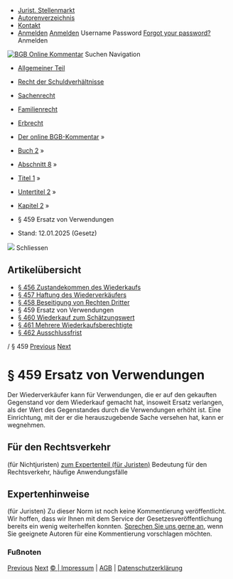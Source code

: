   * [Jurist. Stellenmarkt](https://bgb.kommentar.de/Buch-2/Abschnitt-8/Titel-1/Untertitel-2/Kapitel-2/</job-board> "Jurist. Stellenmarkt")
  * [Autorenverzeichnis](https://bgb.kommentar.de/Buch-2/Abschnitt-8/Titel-1/Untertitel-2/Kapitel-2/</Autorenverzeichnis> "Autorenverzeichnis")
  * [Kontakt](https://bgb.kommentar.de/Buch-2/Abschnitt-8/Titel-1/Untertitel-2/Kapitel-2/</Kontakt>)
  * [Anmelden](https://bgb.kommentar.de/Buch-2/Abschnitt-8/Titel-1/Untertitel-2/Kapitel-2/<#login> "show login form") [Anmelden](https://bgb.kommentar.de/Buch-2/Abschnitt-8/Titel-1/Untertitel-2/Kapitel-2/<#> "hide login form") Username Password
[Forgot your password?](https://bgb.kommentar.de/Buch-2/Abschnitt-8/Titel-1/Untertitel-2/Kapitel-2/</user/forgotpassword>) Anmelden 


[![BGB Online Kommentar](https://bgb.kommentar.de/extension/bgb/design/bgb/images/logo.png)](https://bgb.kommentar.de/Buch-2/Abschnitt-8/Titel-1/Untertitel-2/Kapitel-2/</> "BGB Online Kommentar")
Suchen
Navigation
  * [Allgemeiner Teil](https://bgb.kommentar.de/Buch-2/Abschnitt-8/Titel-1/Untertitel-2/Kapitel-2/</Buch-1>)
  * [Recht der Schuldverhältnisse](https://bgb.kommentar.de/Buch-2/Abschnitt-8/Titel-1/Untertitel-2/Kapitel-2/</Buch-2>)
  * [Sachenrecht](https://bgb.kommentar.de/Buch-2/Abschnitt-8/Titel-1/Untertitel-2/Kapitel-2/</Buch-3>)
  * [Familienrecht](https://bgb.kommentar.de/Buch-2/Abschnitt-8/Titel-1/Untertitel-2/Kapitel-2/</Buch-4>)
  * [Erbrecht](https://bgb.kommentar.de/Buch-2/Abschnitt-8/Titel-1/Untertitel-2/Kapitel-2/</Buch-5>)


  * [Der online BGB-Kommentar](https://bgb.kommentar.de/Buch-2/Abschnitt-8/Titel-1/Untertitel-2/Kapitel-2/</>) »
  * [Buch 2](https://bgb.kommentar.de/Buch-2/Abschnitt-8/Titel-1/Untertitel-2/Kapitel-2/</Buch-2>) »
  * [Abschnitt 8](https://bgb.kommentar.de/Buch-2/Abschnitt-8/Titel-1/Untertitel-2/Kapitel-2/</Buch-2/Abschnitt-8>) »
  * [Titel 1](https://bgb.kommentar.de/Buch-2/Abschnitt-8/Titel-1/Untertitel-2/Kapitel-2/</Buch-2/Abschnitt-8/Titel-1>) »
  * [Untertitel 2](https://bgb.kommentar.de/Buch-2/Abschnitt-8/Titel-1/Untertitel-2/Kapitel-2/</Buch-2/Abschnitt-8/Titel-1/Untertitel-2>) »
  * [Kapitel 2](https://bgb.kommentar.de/Buch-2/Abschnitt-8/Titel-1/Untertitel-2/Kapitel-2/</Buch-2/Abschnitt-8/Titel-1/Untertitel-2/Kapitel-2>) »
  * § 459 Ersatz von Verwendungen 
  * Stand: 12.01.2025 (Gesetz) 


![](https://vg01.met.vgwort.de/na/1c9909529ead4f509072c06d9081a7d5)
Schliessen 
## Artikelübersicht
  * [ § 456 Zustandekommen des Wiederkaufs ](https://bgb.kommentar.de/Buch-2/Abschnitt-8/Titel-1/Untertitel-2/Kapitel-2/</Buch-2/Abschnitt-8/Titel-1/Untertitel-2/Kapitel-2/Zustandekommen-des-Wiederkaufs>)
  * [ § 457 Haftung des Wiederverkäufers ](https://bgb.kommentar.de/Buch-2/Abschnitt-8/Titel-1/Untertitel-2/Kapitel-2/</Buch-2/Abschnitt-8/Titel-1/Untertitel-2/Kapitel-2/Haftung-des-Wiederverkaeufers>)
  * [ § 458 Beseitigung von Rechten Dritter ](https://bgb.kommentar.de/Buch-2/Abschnitt-8/Titel-1/Untertitel-2/Kapitel-2/</Buch-2/Abschnitt-8/Titel-1/Untertitel-2/Kapitel-2/Beseitigung-von-Rechten-Dritter>)
  * § 459 Ersatz von Verwendungen 
  * [ § 460 Wiederkauf zum Schätzungswert ](https://bgb.kommentar.de/Buch-2/Abschnitt-8/Titel-1/Untertitel-2/Kapitel-2/</Buch-2/Abschnitt-8/Titel-1/Untertitel-2/Kapitel-2/Wiederkauf-zum-Schaetzungswert>)
  * [ § 461 Mehrere Wiederkaufsberechtigte ](https://bgb.kommentar.de/Buch-2/Abschnitt-8/Titel-1/Untertitel-2/Kapitel-2/</Buch-2/Abschnitt-8/Titel-1/Untertitel-2/Kapitel-2/Mehrere-Wiederkaufsberechtigte>)
  * [ § 462 Ausschlussfrist ](https://bgb.kommentar.de/Buch-2/Abschnitt-8/Titel-1/Untertitel-2/Kapitel-2/</Buch-2/Abschnitt-8/Titel-1/Untertitel-2/Kapitel-2/Ausschlussfrist>)


/ § 459 
[Previous](https://bgb.kommentar.de/Buch-2/Abschnitt-8/Titel-1/Untertitel-2/Kapitel-2/</Buch-2/Abschnitt-8/Titel-1/Untertitel-2/Kapitel-2/Beseitigung-von-Rechten-Dritter> "§ 458 Beseitigung von Rechten Dritter") [Next](https://bgb.kommentar.de/Buch-2/Abschnitt-8/Titel-1/Untertitel-2/Kapitel-2/</Buch-2/Abschnitt-8/Titel-1/Untertitel-2/Kapitel-2/Wiederkauf-zum-Schaetzungswert> "§ 460 Wiederkauf zum Schätzungswert")
# § 459 Ersatz von Verwendungen
Der Wiederverkäufer kann für Verwendungen, die er auf den gekauften Gegenstand vor dem Wiederkauf gemacht hat, insoweit Ersatz verlangen, als der Wert des Gegenstandes durch die Verwendungen erhöht ist. Eine Einrichtung, mit der er die herauszugebende Sache versehen hat, kann er wegnehmen.
## Für den Rechtsverkehr 
(für Nichtjuristen)
[zum Expertenteil (für Juristen)](https://bgb.kommentar.de/Buch-2/Abschnitt-8/Titel-1/Untertitel-2/Kapitel-2/<#expertenhinweise>)
Bedeutung für den Rechtsverkehr, häufige Anwendungsfälle
## Expertenhinweise
(für Juristen)
Zu dieser Norm ist noch keine Kommentierung veröffentlicht. Wir hoffen, dass wir Ihnen mit dem Service der Gesetzesveröffentlichung bereits ein wenig weiterhelfen konnten. [Sprechen Sie uns gerne an](https://bgb.kommentar.de/Buch-2/Abschnitt-8/Titel-1/Untertitel-2/Kapitel-2/</Kontakt>), wenn Sie geeignete Autoren für eine Kommentierung vorschlagen möchten. 
### Fußnoten
[Previous](https://bgb.kommentar.de/Buch-2/Abschnitt-8/Titel-1/Untertitel-2/Kapitel-2/</Buch-2/Abschnitt-8/Titel-1/Untertitel-2/Kapitel-2/Beseitigung-von-Rechten-Dritter> "§ 458 Beseitigung von Rechten Dritter") [Next](https://bgb.kommentar.de/Buch-2/Abschnitt-8/Titel-1/Untertitel-2/Kapitel-2/</Buch-2/Abschnitt-8/Titel-1/Untertitel-2/Kapitel-2/Wiederkauf-zum-Schaetzungswert> "§ 460 Wiederkauf zum Schätzungswert")
[© | Impressum](https://bgb.kommentar.de/Buch-2/Abschnitt-8/Titel-1/Untertitel-2/Kapitel-2/</Kontakt>) | [AGB](https://bgb.kommentar.de/Buch-2/Abschnitt-8/Titel-1/Untertitel-2/Kapitel-2/</AGB>) | [Datenschutzerklärung](https://bgb.kommentar.de/Buch-2/Abschnitt-8/Titel-1/Untertitel-2/Kapitel-2/</Datenschutzerklaerung-fuer-Leser>)
